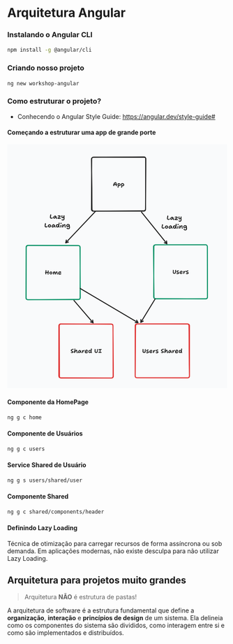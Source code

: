 # Arquitetura Angular

### Instalando o Angular CLI

```bash
npm install -g @angular/cli
```

### Criando nosso projeto

```bash
ng new workshop-angular
```

### Como estruturar o projeto?
- Conhecendo o Angular Style Guide: https://angular.dev/style-guide#

#### Começando a estruturar uma app de grande porte
![alt text](image.png)


#### Componente da HomePage

```bash
ng g c home
```

#### Componente de Usuários

```bash
ng g c users
```

#### Service Shared de Usuário

```bash
ng g s users/shared/user
```

#### Componente Shared

```bash
ng g c shared/components/header
```

#### Definindo Lazy Loading

Técnica de otimização para carregar recursos de forma assíncrona ou sob demanda. 
Em aplicações modernas, não existe desculpa para não utilizar Lazy Loading.

## Arquitetura para projetos muito grandes

> Arquitetura **NÃO** é estrutura de pastas!
 

A arquitetura de software é a estrutura fundamental que define a **organização**, **interação** e **princípios de design** de um sistema. Ela delineia como os componentes do sistema são divididos, como interagem entre si e como são implementados e distribuídos.